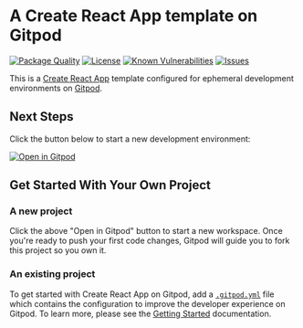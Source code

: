 # A Create React App template on Gitpod

<!--Badges-->

 [![Package Quality](https://packagequality.com/shield/seed.svg)](https://packagequality.com/#?package=seed)
 [![License](https://img.shields.io/github/license/hejny/seed.svg?style=flat)](https://raw.githubusercontent.com/hejny/seed/master/LICENSE)
 [![Known Vulnerabilities](https://snyk.io/test/github/hejny/seed/badge.svg)](https://snyk.io/test/github/hejny/seed)
 [![Issues](https://img.shields.io/github/issues/hejny/seed.svg?style=flat)](https://github.com/hejny/seed/issues)

<!--/Badges-->

This is a [Create React App](https://create-react-app.dev/) template configured for ephemeral development environments on [Gitpod](https://www.gitpod.io/).

## Next Steps

Click the button below to start a new development environment:

[![Open in Gitpod](https://gitpod.io/button/open-in-gitpod.svg)](https://gitpod.io/#https://github.com/gitpod-io/template-typescript-react)

## Get Started With Your Own Project

### A new project

Click the above "Open in Gitpod" button to start a new workspace. Once you're ready to push your first code changes, Gitpod will guide you to fork this project so you own it.

### An existing project

To get started with Create React App on Gitpod, add a [`.gitpod.yml`](./.gitpod.yml) file which contains the configuration to improve the developer experience on Gitpod. To learn more, please see the [Getting Started](https://www.gitpod.io/docs/getting-started) documentation.
